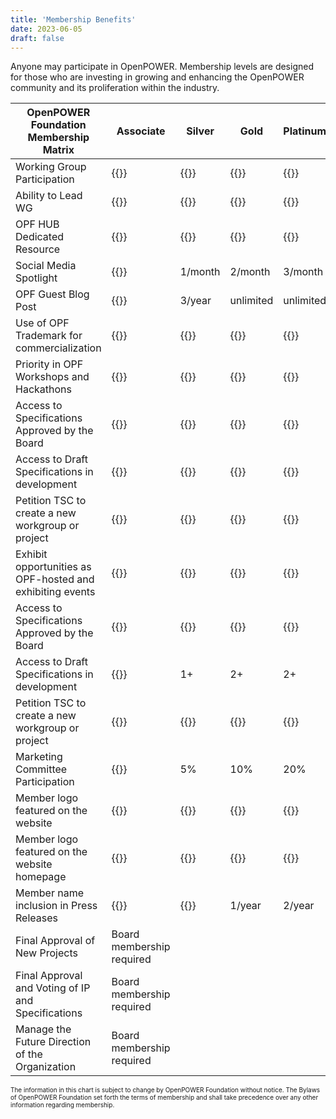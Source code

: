 ```yaml
---
title: 'Membership Benefits'
date: 2023-06-05
draft: false
---
```


Anyone may participate in OpenPOWER.
Membership levels are designed for those who are investing in growing and enhancing the OpenPOWER community and its proliferation within the industry.  

| OpenPOWER Foundation Membership Matrix                     | Associate | Silver  | Gold    | Platinum |
|------------------------------------------------------------|-----------|---------|---------|----------|
| Working Group Participation                                | {{<v>}}   | {{<v>}} | {{<v>}} | {{<v>}}  |
| Ability to Lead WG                                         | {{<x>}}   | {{<v>}} | {{<v>}} | {{<v>}}  |
| OPF HUB Dedicated Resource                                 | {{<x>}}   | {{<x>}} | {{<v>}} | {{<v>}}  |
| Social Media Spotlight                                     | {{<v>}}   | 1/month | 2/month | 3/month  |
| OPF Guest Blog Post                                        | {{<v>}}   | 3/year  | unlimited | unlimited  |
| Use of OPF Trademark for commercialization                 | {{<x>}}   | {{<v>}} | {{<v>}} | {{<v>}}  |
| Priority in OPF Workshops and Hackathons                   | {{<v>}}   | {{<v>}} | {{<v>}} | {{<v>}}  |
| Access to Specifications Approved by the Board             | {{<v>}}   | {{<v>}} | {{<v>}} | {{<v>}}  |
| Access to Draft Specifications in development              | {{<v>}}   | {{<v>}} | {{<v>}} | {{<v>}}  |
| Petition TSC to create a new workgroup or project          | {{<x>}}   | {{<v>}} | {{<v>}} | {{<v>}}  |
| Exhibit opportunities as OPF-hosted and exhibiting events  | {{<v>}}   | {{<v>}} | {{<v>}} | {{<v>}}  |
| Access to Specifications Approved by the Board             | {{<v>}}   | {{<v>}} | {{<v>}} | {{<v>}}  |
| Access to Draft Specifications in development              | {{<v>}}   | 1+      | 2+      | 2+       |
| Petition TSC to create a new workgroup or project          | {{<x>}}   | {{<x>}} | {{<x>}} | {{<v>}}  |
| Marketing Committee Participation                          | {{<x>}}   | 5%      | 10%     | 20%      |
| Member logo featured on the website                        | {{<v>}}   | {{<v>}} | {{<v>}} | {{<v>}}  |
| Member logo featured on the website homepage               | {{<x>}}   | {{<x>}} | {{<v>}} | {{<v>}}  |
| Member name inclusion in Press Releases                    | {{<x>}}   | {{<x>}} | 1/year  | 2/year   |
| Final Approval of New Projects                             | <span>Board membership required</span>   |
| Final Approval and Voting of IP and Specifications         | <span>Board membership required</span>   |
| Manage the Future Direction of the Organization            | <span>Board membership required</span>   |

<span style="font-size: 10px;">
The information in this chart is subject to change by OpenPOWER Foundation without notice.
The Bylaws of OpenPOWER Foundation set forth the terms of membership and shall take precedence over any other information regarding membership.  
</span>
